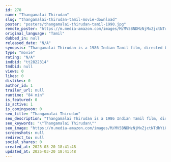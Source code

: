 ```yaml
---
id: 278
name: "Thangamalai Thirudan"
slug: "thangamalai-thirudan-tamil-movie-download"
poster: "posters/thangamalai-thirudan-tamil-1990.jpg"
remote_poster: "https://m.media-amazon.com/images/M/MV5BNDMzNjMxZjctNTdhYi00NjA1LTg0NTktODljN2NjYzhiMjhkXkEyXkFqcGdeQXVyNTM3MDMyMDQ@._V1_SX300.jpg"
original_language: "Tamil"
dubbed_in: null
released_date: "N/A"
synopsis: "Thangamalai Thirudan is a 1986 Indian Tamil film, directed by A Kodandarami Reddy and produced by T Trivikrama Rao. The film stars Chiranjeevi and Radha in lead roles. The music of the film was composed by Ilayaraja."
type: "movie"
rating: "N/A"
imdbid: "tt2822314"
tmdbid: null
views: 0
likes: 0
dislikes: 0
author_id: 1
trailer_url: null
runtime: "84 min"
is_featured: 0
is_active: 1
is_comingsoon: 0
seo_title: "Thangamalai Thirudan"
seo_description: "Thangamalai Thirudan is a 1986 Indian Tamil film, directed by A Kodandarami Reddy and produced by T Trivikrama Rao. The film stars Chiranjeevi and Radha in lead roles. The music of the film was composed by Ilayaraja."
seo_keywords: "\"Thangamalai Thirudan\""
seo_image: "https://m.media-amazon.com/images/M/MV5BNDMzNjMxZjctNTdhYi00NjA1LTg0NTktODljN2NjYzhiMjhkXkEyXkFqcGdeQXVyNTM3MDMyMDQ@._V1_SX300.jpg"
screenshots: null
redirect_to: null
social_shares: 0
created_at: 2025-03-20 18:41:48
updated_at: 2025-03-20 18:41:48
---
```


